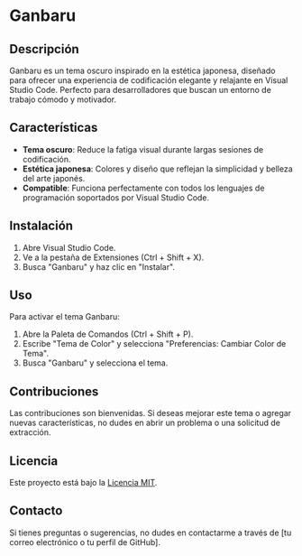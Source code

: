 # Ganbaru

## Descripción

Ganbaru es un tema oscuro inspirado en la estética japonesa, diseñado para ofrecer una experiencia de codificación elegante y relajante en Visual Studio Code. Perfecto para desarrolladores que buscan un entorno de trabajo cómodo y motivador.

## Características

- **Tema oscuro**: Reduce la fatiga visual durante largas sesiones de codificación.
- **Estética japonesa**: Colores y diseño que reflejan la simplicidad y belleza del arte japonés.
- **Compatible**: Funciona perfectamente con todos los lenguajes de programación soportados por Visual Studio Code.

## Instalación

1. Abre Visual Studio Code.
2. Ve a la pestaña de Extensiones (Ctrl + Shift + X).
3. Busca "Ganbaru" y haz clic en "Instalar".

## Uso

Para activar el tema Ganbaru:

1. Abre la Paleta de Comandos (Ctrl + Shift + P).
2. Escribe "Tema de Color" y selecciona "Preferencias: Cambiar Color de Tema".
3. Busca "Ganbaru" y selecciona el tema.

## Contribuciones

Las contribuciones son bienvenidas. Si deseas mejorar este tema o agregar nuevas características, no dudes en abrir un problema o una solicitud de extracción.

## Licencia

Este proyecto está bajo la [Licencia MIT](LICENSE).

## Contacto

Si tienes preguntas o sugerencias, no dudes en contactarme a través de [tu correo electrónico o tu perfil de GitHub].
